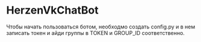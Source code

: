 # HerzenVkChatBot
Чтобы начать пользоваться ботом, необходмо создать config.py и в нем записать токен и айди группы в TOKEN и GROUP_ID соответственно.
